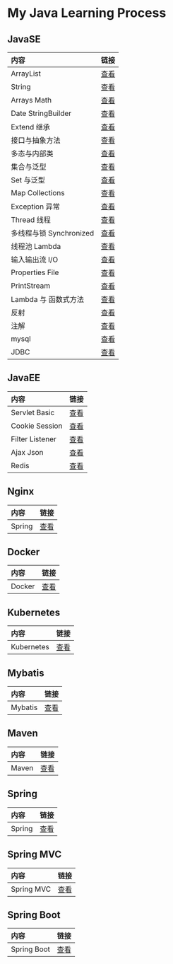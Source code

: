# My Java Learning Process
 
## JavaSE

|内容|链接|
|:---|:---|
|ArrayList|<a href="https://github.com/RexJoush/JavaLearning/tree/master/JavaSE/JavaSEDemo01Basic/src/com/joush/day01">查看</a>|
|String|<a href="https://github.com/RexJoush/JavaLearning/tree/master/JavaSE/JavaSEDemo01Basic/src/com/joush/day02">查看</a>|
|Arrays Math|<a href="https://github.com/RexJoush/JavaLearning/tree/master/JavaSE/JavaSEDemo01Basic/src/com/joush/day03">查看</a>|
|Date StringBuilder|<a href="https://github.com/RexJoush/JavaLearning/tree/master/JavaSE/JavaSEDemo01Basic/src/com/joush/day04">查看</a>|
|Extend 继承|<a href="https://github.com/RexJoush/JavaLearning/tree/master/JavaSE/JavaSEDemo01Basic/src/com/joush/day05">查看</a>|
|接口与抽象方法|<a href="https://github.com/RexJoush/JavaLearning/tree/master/JavaSE/JavaSEDemo01Basic/src/com/joush/day06">查看</a>|
|多态与内部类|<a href="https://github.com/RexJoush/JavaLearning/tree/master/JavaSE/JavaSEDemo01Basic/src/com/joush/day07">查看</a>|
|集合与泛型|<a href="https://github.com/RexJoush/JavaLearning/tree/master/JavaSE/JavaSEDemo01Basic/src/com/joush/day08">查看</a>|
|Set 与泛型|<a href="https://github.com/RexJoush/JavaLearning/tree/master/JavaSE/JavaSEDemo01Basic/src/com/joush/day08">查看</a>|
|Map Collections|<a href="https://github.com/RexJoush/JavaLearning/tree/master/JavaSE/JavaSEDemo01Basic/src/com/joush/day09">查看</a>|
|Exception 异常|<a href="https://github.com/RexJoush/JavaLearning/tree/master/JavaSE/JavaSEDemo01Basic/src/com/joush/day10">查看</a>|
|Thread 线程|<a href="https://github.com/RexJoush/JavaLearning/tree/master/JavaSE/JavaSEDemo01Basic/src/com/joush/day11">查看</a>|
|多线程与锁 Synchronized|<a href="https://github.com/RexJoush/JavaLearning/tree/master/JavaSE/JavaSEDemo01Basic/src/com/joush/day12">查看</a>|
|线程池 Lambda|<a href="https://github.com/RexJoush/JavaLearning/tree/master/JavaSE/JavaSEDemo01Basic/src/com/joush/day13">查看</a>|
|输入输出流 I/O|<a href="https://github.com/RexJoush/JavaLearning/tree/master/JavaSE/JavaSEDemo01Basic/src/com/joush/day14">查看</a>|
|Properties File|<a href="https://github.com/RexJoush/JavaLearning/tree/master/JavaSE/JavaSEDemo01Basic/src/com/joush/day15">查看</a>|
|PrintStream|<a href="https://github.com/RexJoush/JavaLearning/tree/master/JavaSE/JavaSEDemo01Basic/src/com/joush/day16">查看</a>|
|Lambda 与 函数式方法|<a href="https://github.com/RexJoush/JavaLearning/tree/master/JavaSE/JavaSEDemo01Basic/src/com/joush/day17">查看</a>|
|反射|<a href="https://github.com/RexJoush/JavaLearning/tree/master/JavaSE/JavaSEDemo01Basic/src/com/joush/day18">查看</a>|
|注解|<a href="https://github.com/RexJoush/JavaLearning/tree/master/JavaSE/JavaSEDemo01Basic/src/com/joush/day18">查看</a>|
|mysql|<a href="https://github.com/RexJoush/JavaLearning/blob/master/JavaSE/JavaSEDemo01Basic/src/com/joush/day19/demo01Mysql/mysql.md">查看</a>|
|JDBC|<a href="https://github.com/RexJoush/JavaLearning/blob/master/JavaSE/JavaSEDemo01Basic/src/com/joush/day19/demo02JDBC/jdbc.md">查看</a>|

## JavaEE

|内容|链接|
|:---|:---|
|Servlet Basic|<a href="https://github.com/RexJoush/JavaLearning/tree/master/JavaEE/JavaEEDemo01ServletBasic">查看</a>|
|Cookie Session|<a href="https://github.com/RexJoush/JavaLearning/tree/master/JavaEE/JavaEEDemo02CookieSession">查看</a>|
|Filter Listener|<a href="https://github.com/RexJoush/JavaLearning/tree/master/JavaEE/JavaEEDemo03FilterListener">查看</a>|
|Ajax Json|<a href="https://github.com/RexJoush/JavaLearning/tree/master/JavaEE/JavaEEDemo04AjaxJson/ajax.md">查看</a>|
|Redis|<a href="https://github.com/RexJoush/JavaLearning/blob/master/JavaEE/JavaEEDemo05Redis/redis.md">查看</a>|

## Nginx
|内容|链接|
|:---|:---|
|Spring|<a href="https://github.com/RexJoush/JavaLearning/blob/master/Nginx/nginx.md">查看</a>|

## Docker

|内容|链接|
|:---|:---|
|Docker|<a href="https://github.com/RexJoush/JavaLearning/blob/master/Docker/docker.md">查看</a>|

## Kubernetes

|内容|链接|
|:---|:---|
|Kubernetes|<a href="https://github.com/RexJoush/JavaLearning/blob/master/Kubernetes/kubernetes.md">查看</a>|

## Mybatis

|内容|链接|
|:---|:---|
|Mybatis|<a href="https://github.com/RexJoush/JavaLearning/blob/master/Mybatis/mybatis.md">查看</a>|

## Maven

|内容|链接|
|:---|:---|
|Maven|<a href="https://github.com/RexJoush/JavaLearning/blob/master/Maven/maven.md">查看</a>|

## Spring

|内容|链接|
|:---|:---|
|Spring|<a href="https://github.com/RexJoush/JavaLearning/blob/master/Spring/spring.md">查看</a>|

## Spring MVC

|内容|链接|
|:---|:---|
|Spring MVC|<a href="https://github.com/RexJoush/JavaLearning/blob/master/SpringMVC/SpringMVC.md">查看</a>|

## Spring Boot

|内容|链接|
|:---|:---|
|Spring Boot|<a href="https://github.com/RexJoush/JavaLearning/blob/master/SpringBoot/SpringBoot.md">查看</a>|